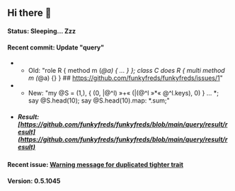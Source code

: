 ## Hi there 👋

#### Status: Sleeping... Zzz
#### Recent commit: Update "query" 
- - Old: "role R { method m (*@a) { ... } }; class C does R { multi method m (*@a) {} } ## https://github.com/funkyfreds/funkyfreds/issues/1" <br>

- - New: "my @S = (1,), { (0, |@^l) »+« (|(@^l »*« @^l.keys), 0) } … *;  say @S.head(10); say @S.head(10).map: *.sum;"

- ##### Result: [https://github.com/funkyfreds/funkyfreds/blob/main/query/result/result](https://github.com/funkyfreds/funkyfreds/blob/main/query/result/result)

#### Recent issue: [Warning message for duplicated tighter trait](https://github.com/funkyfreds/funkyfreds/issues/2)
#### Version: 0.5.1045
